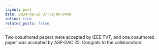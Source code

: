 ```yaml
---
layout: post
date: 2024-09-16 07:59:00-0400
inline: true
related_posts: false
---
```


Two coauthored papers were accepted by IEEE TVT, and one coauthored paper was accepted by ASP-DAC 25. Congrats to the collaborators!

